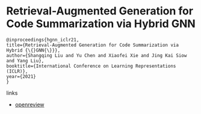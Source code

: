 # Retrieval-Augmented Generation for Code Summarization via Hybrid GNN

```
@inproceedings{hgnn_iclr21,
title={Retrieval-Augmented Generation for Code Summarization via Hybrid {\{}GNN{\}}},
author={Shangqing Liu and Yu Chen and Xiaofei Xie and Jing Kai Siow and Yang Liu},
booktitle={International Conference on Learning Representations (ICLR)},
year={2021}
}
```

links
- [openreview](https://openreview.net/forum?id=zv-typ1gPxA)
